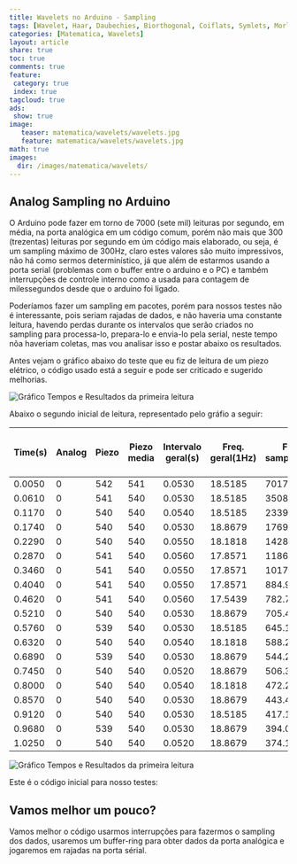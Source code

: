 ```yaml
---
title: Wavelets no Arduino - Sampling
tags: [Wavelet, Haar, Daubechies, Biorthogonal, Coiflats, Symlets, Morlet, Mexican Hat, Meyer, octave, DSP, Signal, Signal Processing]
categories: [Matematica, Wavelets]
layout: article
share: true
toc: true
comments: true
feature:
 category: true
 index: true
tagcloud: true
ads: 
 show: true
image:
   teaser: matematica/wavelets/wavelets.jpg
   feature: matematica/wavelets/wavelets.jpg
math: true
images:
  dir: /images/matematica/wavelets/
---
```


## Analog Sampling no Arduino

O Arduino pode fazer em torno de 7000 (sete mil) leituras por segundo, em média, na porta analógica em um código comum, porém não mais que 300 (trezentas) leituras por segundo em úm código mais elaborado, ou seja, é um sampling máximo de 300Hz, claro estes valores são muito impressivos, não há como sermos determinístico, já que além de estarmos usando a porta serial (problemas com o buffer entre o arduino e o PC) e também interrupções de controle interno como a usada para contagem de milessegundos desde que o arduino foi ligado.

Poderíamos fazer um sampling em pacotes, porém para nossos testes não é interessante, pois seriam rajadas de dados, e não haveria uma constante leitura, havendo perdas durante os intervalos que serão criados no sampling para processa-lo, prepara-lo e envia-lo pela serial, neste tempo nõa haveriam coletas, mas vou analisar isso e postar abaixo os resultados.

Antes vejam o gráfico abaixo do teste que eu fiz de leitura de um piezo elétrico, o código usado está a seguir e pode ser criticado e sugerido melhorias.

![Gráfico Tempos e Resultados da primeira leitura]({{site.url}}images/matematica/wavelets/experimentos/arduino_uno/grafico3.jpg)

Abaixo o segundo inicial de leitura, representado pelo gráfio a seguir:

| Time(s) | Analog | Piezo | Piezo media | Intervalo geral(s) | Freq. geral(1Hz) | Freq. sample(1Hz) | Freq. sample media (1Hz) |
| ------- | ------ | ----- | ----------- | ------------------ | ---------------- | ----------------- | ------------------------ |
| 0.0050  |   0    |  542  |     541     |      0.0530        |      18.5185     |      7017.5439    |        7017.5439  |
| 0.0610  |   0    |  541  |     540     |      0.0530        |      18.5185     |      3508.7719    |        4678.3627  |
| 0.1170  |   0    |  540  |     540     |      0.0540        |      18.5185     |      2339.1813    |        3508.7719  |
| 0.1740  |   0    |  540  |     540     |      0.0530        |      18.8679     |      1769.9114    |        2816.9011  |
| 0.2290  |   0    |  540  |     540     |      0.0550        |      18.1818     |      1428.5715    |        2358.4904  |
| 0.2870  |   0    |  541  |     540     |      0.0560        |      17.8571     |      1186.9437    |        2025.3162  |
| 0.3460  |   0    |  541  |     540     |      0.0550        |      17.8571     |      1017.8117    |        1774.3978  |
| 0.4040  |   0    |  541  |     540     |      0.0550        |      17.8571     |       884.9558    |        1576.3546  |
| 0.4620  |   0    |  541  |     540     |      0.0560        |      17.5439     |       782.7788    |        1416.7650  |
| 0.5210  |   0    |  540  |     540     |      0.0530        |      18.8679     |       705.4674    |        1287.0010  |
| 0.5760  |   0    |  539  |     540     |      0.0530        |      18.5185     |       645.1613    |        1180.2574  |
| 0.6320  |   0    |  540  |     540     |      0.0540        |      18.1818     |       588.2353    |        1088.9291  |
| 0.6890  |   0    |  539  |     540     |      0.0530        |      18.8679     |       544.2177    |        1011.0830  |
| 0.7450  |   0    |  540  |     540     |      0.0520        |      18.8679     |       506.3291    |        943.8732  |
| 0.8000  |   0    |  540  |     540     |      0.0540        |      18.1818     |       472.2550    |        884.9558  |
| 0.8570  |   0    |  540  |     540     |      0.0530        |      18.8679     |       443.4590    |        833.1163  |
| 0.9120  |   0    |  540  |     540     |      0.0530        |      18.5185     |       417.1012    |        786.9459  |
| 0.9680  |   0    |  539  |     540     |      0.0530        |      18.8679     |       394.0887    |        745.6503  |
| 1.0250  |   0    |  540  |     540     |      0.0520        |      18.8679     |       374.1815    |        708.6246  |

![Gráfico Tempos e Resultados da primeira leitura]({{site.url}}images/matematica/wavelets/experimentos/arduino_uno/grafico3.jpg)

Este é o código inicial para nosso testes:

<script src="https://gist.github.com/carlosdelfino/609db07bf319465535086c4b576e987f.js"></script>

## Vamos melhor um pouco?

Vamos melhor o código usarmos interrupções para fazermos o sampling dos dados, usaremos um buffer-ring para obter dados da porta analógica e jogaremos em rajadas na porta sérial.


